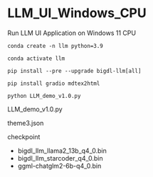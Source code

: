 # LLM_UI_Windows_CPU
Run LLM UI Application on Windows 11 CPU 

```
conda create -n llm python=3.9

conda activate llm

pip install --pre --upgrade bigdl-llm[all]

pip install gradio mdtex2html

python LLM_demo_v1.0.py
```


LLM_demo_v1.0.py

theme3.json

checkpoint
-	bigdl_llm_llama2_13b_q4_0.bin
-	bigdl_llm_starcoder_q4_0.bin
-	ggml-chatglm2-6b-q4_0.bin

